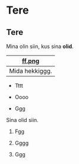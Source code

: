 Tere
====

Tere
----

Mina olin siin, kus sina **olid**.

| [ff.png](ff.png) |
|------------------------------------------|
| Mida hekkiggg.                              |

-   Tttt

-   Oooo

-   Ggg

Sina olid siin.

1.  Fgg

2.  Gggg

3.  Ggg
